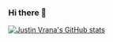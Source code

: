 ### Hi there 👋

[![Justin Vrana's GitHub stats](https://github-readme-stats.vercel.app/api?username=jvrana&count_private=true&show_icons=true)](https://github.com/anuraghazra/github-readme-stats)
